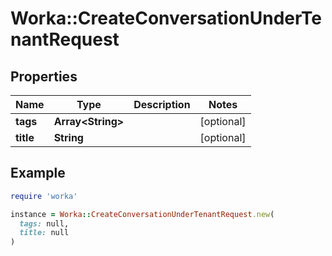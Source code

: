 # Worka::CreateConversationUnderTenantRequest

## Properties

| Name | Type | Description | Notes |
| ---- | ---- | ----------- | ----- |
| **tags** | **Array&lt;String&gt;** |  | [optional] |
| **title** | **String** |  | [optional] |

## Example

```ruby
require 'worka'

instance = Worka::CreateConversationUnderTenantRequest.new(
  tags: null,
  title: null
)
```

